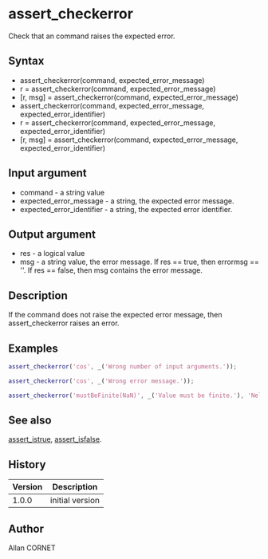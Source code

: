 

# assert_checkerror

Check that an command raises the expected error.

## Syntax

- assert_checkerror(command, expected_error_message)
- r = assert_checkerror(command, expected_error_message)
- [r, msg] = assert_checkerror(command, expected_error_message)
- assert_checkerror(command, expected_error_message, expected_error_identifier)
- r = assert_checkerror(command, expected_error_message, expected_error_identifier)
- [r, msg] = assert_checkerror(command, expected_error_message, expected_error_identifier)

## Input argument

 - command - a string value
 - expected_error_message - a string, the expected error message.
 - expected_error_identifier - a string, the expected error identifier.

## Output argument

 - res - a logical value
 - msg - a string value, the error message. If res == true, then errormsg == ''. If res == false, then msg contains the error message.

## Description

If the command does not raise the expected error message, then assert_checkerror raises an error.

## Examples

```matlab
assert_checkerror('cos', _('Wrong number of input arguments.'));
```
```matlab
assert_checkerror('cos', _('Wrong error message.'));
```
```matlab
assert_checkerror('mustBeFinite(NaN)', _('Value must be finite.'), 'Nelson:validators:mustBeFinite')
```

## See also

[assert_istrue](assert_istrue.md), [assert_isfalse](assert_isfalse.md).
## History

|Version|Description|
|------|------|
|1.0.0|initial version|


## Author

Allan CORNET



